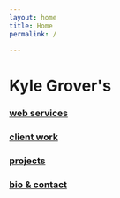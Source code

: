 ```yaml
---
layout: home
title: Home
permalink: /

---
```

# Kyle Grover's

### [web services](/services "Services I Offer")

### [client work](/client-work "Recent Client Work")

### [projects](/projects "My Projects")

### [bio & contact](/contact "Who is this guy?")

<style>
    header .main-nav {
        opacity: 0;
    }
</style>